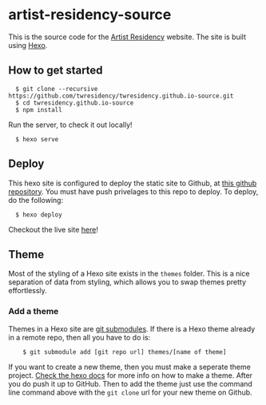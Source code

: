 # artist-residency-source

This is the source code for the [Artist Residency]() website. The site is built using [Hexo](https://hexo.io/).

## How to get started

```
  $ git clone --recursive https://github.com/twresidency/twresidency.github.io-source.git
  $ cd twresidency.github.io-source
  $ npm install
```

Run the server, to check it out locally!
```
  $ hexo serve
```

## Deploy

This hexo site is configured to deploy the static site to Github, at [this github repository](https://github.com/twresidency/twresidency.github.io). You must have push privelages to this repo to deploy. To deploy, do the following:

```
  $ hexo deploy
```

Checkout the live site [here](https://twresidency.github.io)!

## Theme

Most of the styling of a Hexo site exists in the `themes` folder. This is a nice separation of data from styling, which allows you to swap themes pretty effortlessly. 

### Add a theme

Themes in a Hexo site are [git submodules](). If there is a Hexo theme already in a remote repo, then all you have to do is:

```
	$ git submodule add [git repo url] themes/[name of theme]
```

If you want to create a new theme, then you must make a seperate theme project. [Check the hexo docs](https://hexo.io/docs/themes.html) for more info on how to make a theme. After you do push it up to GitHub. Then to add the theme just use the command line command above with the `git clone` url for your new theme on Github.
